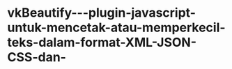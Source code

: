 # vkBeautify---plugin-javascript-untuk-mencetak-atau-memperkecil-teks-dalam-format-XML-JSON-CSS-dan-